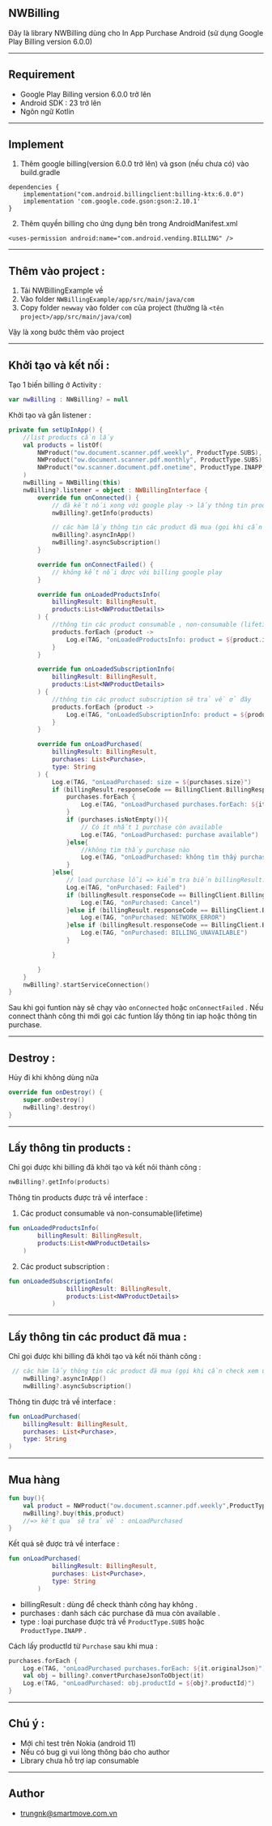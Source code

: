 
## NWBilling
Đây là library NWBilling dùng cho In App Purchase Android (sử dụng Google Play Billing version 6.0.0)

--- 
## Requirement
- Google Play Billing version 6.0.0 trở lên 
- Android SDK : 23 trở lên 
- Ngôn ngữ Kotlin

---

## Implement 

1. Thêm google billing(version 6.0.0 trở lên) và gson (nếu chưa có) vào build.gradle  

```
dependencies {
    implementation("com.android.billingclient:billing-ktx:6.0.0")
    implementation 'com.google.code.gson:gson:2.10.1'
}
```

2. Thêm quyền billing cho ứng dụng bên trong AndroidManifest.xml

```
<uses-permission android:name="com.android.vending.BILLING" />
```

---

## Thêm vào project : 

1. Tải NWBillingExample về 
2. Vào folder `NWBillingExample/app/src/main/java/com`
3. Copy folder `newway` vào folder `com` của project (thường là `<tên project>/app/src/main/java/com`)

Vậy là xong bước thêm vào project 

---
## Khởi tạo và kết nối : 
Tạo 1 biến billing ở Activity :

```kotlin
var nwBilling : NWBilling? = null
```

Khởi tạo và gắn listener :
```kotlin
private fun setUpInApp() {
    //list products cần lấy
    val products = listOf(
        NWProduct("ow.document.scanner.pdf.weekly", ProductType.SUBS),
        NWProduct("ow.document.scanner.pdf.monthly", ProductType.SUBS),
        NWProduct("ow.scanner.document.pdf.onetime", ProductType.INAPP)
    )
    nwBilling = NWBilling(this)
    nwBilling?.listener = object : NWBillingInterface {
        override fun onConnected() {
            // đã kết nối xong với google play -> lấy thông tin products
            nwBilling?.getInfo(products)

            // các hàm lấy thông tin các product đã mua (gọi khi cần check xem user đã mua iap nào chưa)
            nwBilling?.asyncInApp()
            nwBilling?.asyncSubscription()
        }

        override fun onConnectFailed() {
            // không kết nối được với billing google play
        }

        override fun onLoadedProductsInfo(
            billingResult: BillingResult,
            products:List<NWProductDetails>
        ) {
            //thông tin các product consumable , non-consumable (lifetime) sẽ trả về ở đây
            products.forEach {product ->
                Log.e(TAG, "onLoadedProductsInfo: product = ${product.id} - price = ${product.formatPrice}")
            }
        }

        override fun onLoadedSubscriptionInfo(
            billingResult: BillingResult,
            products:List<NWProductDetails>
        ) {
            //thông tin các product subscription sẽ trả về ở đây
            products.forEach {product ->
                Log.e(TAG, "onLoadedSubscriptionInfo: product = ${product.id} - price = ${product.formatPrice}")
            }
        }

        override fun onLoadPurchased(
            billingResult: BillingResult,
            purchases: List<Purchase>,
            type: String
        ) {
            Log.e(TAG, "onLoadPurchased: size = ${purchases.size}")
            if (billingResult.responseCode == BillingClient.BillingResponseCode.OK) {
                purchases.forEach {
                    Log.e(TAG, "onLoadPurchased purchases.forEach: ${it.originalJson}")
                }
                if (purchases.isNotEmpty()){
                    // Có ít nhất 1 purchase còn available
                    Log.e(TAG, "onLoadPurchased: purchase available")
                }else{
                    //không tìm thấy purchase nào
                    Log.e(TAG, "onLoadPurchased: không tìm thấy purchase nào cả")
                }
            }else{
                // load purchase lỗi => kiểm tra biến billingResult.responseCode xem là lỗi gì
                Log.e(TAG, "onPurchased: Failed")
                if (billingResult.responseCode == BillingClient.BillingResponseCode.USER_CANCELED){
                    Log.e(TAG, "onPurchased: Cancel")
                }else if (billingResult.responseCode == BillingClient.BillingResponseCode.NETWORK_ERROR){
                    Log.e(TAG, "onPurchased: NETWORK_ERROR")
                }else if (billingResult.responseCode == BillingClient.BillingResponseCode.BILLING_UNAVAILABLE){
                    Log.e(TAG, "onPurchased: BILLING_UNAVAILABLE")
                }

            }

        }
    }
    nwBilling?.startServiceConnection()
}
```

Sau khi gọi funtion này sẽ chạy vào `onConnected` hoặc `onConnectFailed` . Nếu connect thành công thì mới gọi các funtion lấy thông tin iap hoặc thông tin purchase.

--- 

## Destroy : 

Hủy đi khi không dùng nữa 

```kotlin
override fun onDestroy() {
    super.onDestroy()
    nwBilling?.destroy()
}
```

---
## Lấy thông tin products : 

Chỉ gọi được khi billing đã khởi tạo và kết nôi thành công : 

```kotlin
nwBilling?.getInfo(products)
```

Thông tin products được trả về interface : 

1. Các product consumable và non-consumable(lifetime)
```kotlin 
fun onLoadedProductsInfo(
        billingResult: BillingResult,
        products:List<NWProductDetails>
    )
```

2. Các product subscription :
```kotlin
fun onLoadedSubscriptionInfo(
                billingResult: BillingResult,
                products:List<NWProductDetails>
            )
```

---
## Lấy thông tin các product đã mua :

Chỉ gọi được khi billing đã khởi tạo và kết nôi thành công : 

```kotlin
 // các hàm lấy thông tin các product đã mua (gọi khi cần check xem user đã mua iap nào chưa)
    nwBilling?.asyncInApp()
    nwBilling?.asyncSubscription()
```

Thông tin được trả về interface :

```kotlin
fun onLoadPurchased(
    billingResult: BillingResult,
    purchases: List<Purchase>,
    type: String
)
```

---

## Mua hàng

```kotlin
fun buy(){
    val product = NWProduct("ow.document.scanner.pdf.weekly",ProductType.SUBS)
    nwBilling?.buy(this,product)
    //=> kết quả sẽ trả về : onLoadPurchased
}

```
Kết quả sẽ được trả về interface : 

```kotlin
fun onLoadPurchased(
            billingResult: BillingResult,
            purchases: List<Purchase>,
            type: String
        )
```

- billingResult : dùng để check thành công hay không .
- purchases : danh sách các purchase đã mua còn available .
- type : loại purchase được trả về `ProductType.SUBS` hoặc `ProductType.INAPP` .

Cách lấy productId từ `Purchase` sau khi mua : 

```kotlin 
purchases.forEach {
    Log.e(TAG, "onLoadPurchased purchases.forEach: ${it.originalJson}")
    val obj = billing?.convertPurchaseJsonToObject(it)
    Log.e(TAG, "onLoadPurchased: obj.productId = ${obj?.productId}")
}
```

---

## Chú ý : 
- Mới chỉ test trên Nokia (android 11) 
- Nếu có bug gì vui lòng thông báo cho author 
- Library chưa hỗ trợ iap consumable 

---
## Author 

- trungnk@smartmove.com.vn